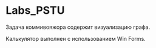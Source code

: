 # Labs_PSTU

Задача коммивояжора содержит визуализацию графа.

Калькулятор выполнен с использованием Win Forms.
